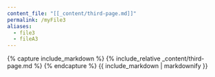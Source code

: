 ```yaml
---
content_file: "[[_content/third-page.md]]"
permalink: /myFile3
aliases: 
  - file3
  - fileA3
---
```



{% capture include_markdown %}
{% include_relative _content/third-page.md %}
{% endcapture %}
{{ include_markdown | markdownify }}